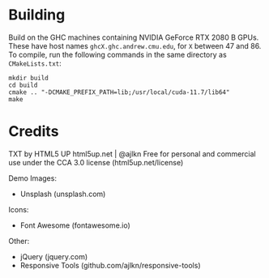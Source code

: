 # Building #
Build on the GHC machines containing NVIDIA GeForce RTX 2080 B GPUs. These have host names ```ghcX.ghc.andrew.cmu.edu```, for ```X``` between 47 and 86. To compile, run the following commands in the same directory as ```CMakeLists.txt```:
```
mkdir build
cd build
cmake .. "-DCMAKE_PREFIX_PATH=lib;/usr/local/cuda-11.7/lib64"
make
```

# Credits #
TXT by HTML5 UP
html5up.net | @ajlkn
Free for personal and commercial use under the CCA 3.0 license (html5up.net/license)

Demo Images:
- Unsplash (unsplash.com)

Icons:
- Font Awesome (fontawesome.io)

Other:
- jQuery (jquery.com)
- Responsive Tools (github.com/ajlkn/responsive-tools)

